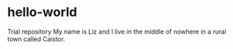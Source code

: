 # hello-world
Trial repository
My name is Liz and I live in the middle of nowhere in a rural town called Caistor.
